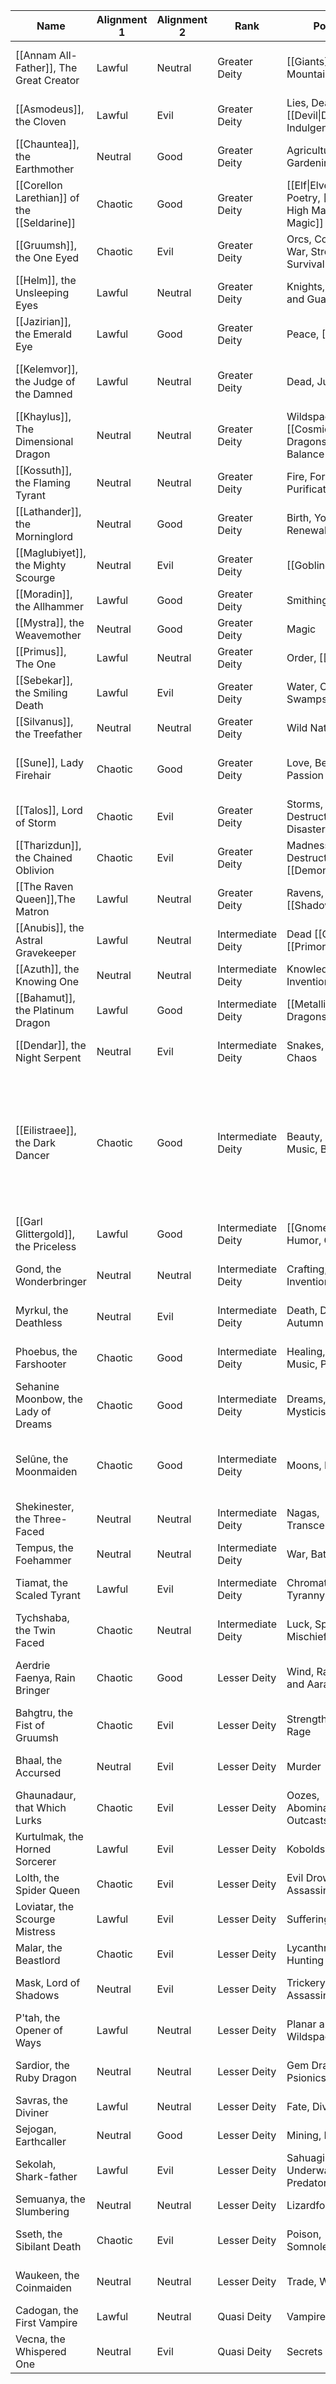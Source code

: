 
| Name                                        | Alignment 1 | Alignment 2 | Rank               | Portfolio                                                       | Favoured Weapon      | Symbol                                                                                   |
| ------------------------------------------- | ----------- | ----------- | ------------------ | --------------------------------------------------------------- | -------------------- | ---------------------------------------------------------------------------------------- |
| [[Annam All-Father]], The Great Creator     | Lawful      | Neutral     | Greater Deity      | [[Giants]], Mountains, Creation                                 | Javelin              | 3 Interlocked Triangles: Valknut                                                         |
| [[Asmodeus]], the Cloven                    | Lawful      | Evil        | Greater Deity      | Lies, Deals, [[Devil\|Devils]], Indulgence                      | Morningstar          | 3 Triangles in a Triangle                                                                |
| [[Chauntea]], the Earthmother               | Neutral     | Good        | Greater Deity      | Agriculture, Gardening, Summer                                  | Sickle               | Sheaf of Grain                                                                           |
| [[Corellon Larethian]] of the [[Seldarine]] | Chaotic     | Good        | Greater Deity      | [[Elf\|Elves]], Arts, Poetry, [[Elvish High Magic\|High Magic]] | Katana               | 8-Point Star                                                                             |
| [[Gruumsh]], the One Eyed                   | Chaotic     | Evil        | Greater Deity      | Orcs, Conquest, War, Strength, Survival                         | Greataxe             | Triangular Eye                                                                           |
| [[Helm]], the Unsleeping Eyes               | Lawful      | Neutral     | Greater Deity      | Knights, Paladins and Guards                                    | Greatsword           | Gauntlet with eye                                                                        |
| [[Jazirian]], the Emerald Eye               | Lawful      | Good        | Greater Deity      | Peace, [[Couatls]]                                              | -                    | Uroboric Couatl                                                                          |
| [[Kelemvor]], the Judge of the Damned       | Lawful      | Neutral     | Greater Deity      | Dead, Judgment                                                  | Bastard Sword        | Skeletal Arm Holding Scales                                                              |
| [[Khaylus]], The Dimensional Dragon         | Neutral     | Neutral     | Greater Deity      | Wildspace, [[Cosmic Dragons]], Time, Balance                    | Scimitar             | Pair of Crossed Infinity Symbols                                                         |
| [[Kossuth]], the Flaming Tyrant             | Neutral     | Neutral     | Greater Deity      | Fire, Forging, Purification                                     | Chain Spike          | Twinning Red Flame                                                                       |
| [[Lathander]], the Morninglord              | Neutral     | Good        | Greater Deity      | Birth, Youth, Renewal, Vitality                                 | Mace                 | Pink, Red and Yellow Sunrise                                                             |
| [[Maglubiyet]], the Mighty Scourge          | Neutral     | Evil        | Greater Deity      | [[Goblinoids]]                                                  | Battleaxe            | Bloody Axe                                                                               |
| [[Moradin]], the Allhammer                  | Lawful      | Good        | Greater Deity      | Smithing,Crafting                                               | Warhammer            | Hammer and Anvil                                                                         |
| [[Mystra]], the Weavemother                 | Neutral     | Good        | Greater Deity      | Magic                                                           | Throwing Star        | Nine Point Star                                                                          |
| [[Primus]], The One                         | Lawful      | Neutral     | Greater Deity      | Order, [[Modrons]]                                              | Riding Hammer        | Modron                                                                                   |
| [[Sebekar]], the Smiling Death              | Lawful      | Evil        | Greater Deity      | Water, Crocodiles, Swamps                                       | Longspear            | Plumed Crocodile Head                                                                    |
| [[Silvanus]], the Treefather                | Neutral     | Neutral     | Greater Deity      | Wild Nature, Druids                                             | Maul                 | Green Oak Leaf                                                                           |
| [[Sune]], Lady Firehair                     | Chaotic     | Good        | Greater Deity      | Love, Beauty, Passion                                           | Whip                 | Face of a beautiful red-haired woman                                                     |
| [[Talos]], Lord of Storm                    | Chaotic     | Evil        | Greater Deity      | Storms, Destruction, Natural Disasters                          | Pike                 | 3 Bolts of Lightning                                                                     |
| [[Tharizdun]], the Chained Oblivion         | Chaotic     | Evil        | Greater Deity      | Madness, Destruction, Chaos, [[Demon\|Demons]]                  | Zweihander           | Dark Spiral, Inverted Ziggurat                                                           |
| [[The Raven Queen]],The Matron              | Lawful      | Neutral     | Greater Deity      | Ravens, Fate, [[Shadow Magic]]                                  | Chain Sickle         | Left Facing Raven Head                                                                   |
| [[Anubis]], the Astral Gravekeeper          | Lawful      | Neutral     | Intermediate Deity | Dead [[Gods]] and [[Primordials]]                               | Khopesh              | Black Jackal                                                                             |
| [[Azuth]], the Knowing One                  | Neutral     | Neutral     | Intermediate Deity | Knowledge, Invention                                            | Quarterstaff         | Blank Scroll                                                                             |
| [[Bahamut]], the Platinum Dragon            | Lawful      | Good        | Intermediate Deity | [[Metallic Dragons]], Justice                                   | Lance                | Dragon Head Profile                                                                      |
| [[Dendar]], the Night Serpent               | Neutral     | Evil        | Intermediate Deity | Snakes, Pain, Chaos                                             | Hidden Blade         | Black Serpent Skull                                                                      |
| [[Eilistraee]], the Dark Dancer             | Chaotic     | Good        | Intermediate Deity | Beauty, Dance, Music, Bladesinging                              | Rapier               | Unclad female drow with long hair dancing before a full moon with a silver bastard sword |
| [[Garl Glittergold]], the Priceless         | Lawful      | Good        | Intermediate Deity | [[Gnome\|Gnomes]], Humor, Gemstones                             | Handaxe              | Golden Nugget                                                                            |
| Gond, the Wonderbringer                     | Neutral     | Neutral     | Intermediate Deity | Crafting, Artifice, Invention                                   | Double Headed Hammer | 4 Toothed Cog                                                                            |
| Myrkul, the Deathless                       | Neutral     | Evil        | Intermediate Deity | Death, Decay, Autumn                                            | Scythe               | White Human Skull                                                                        |
| Phoebus, the Farshooter                     | Chaotic     | Good        | Intermediate Deity | Healing, Light, Music, Prophecy                                 | Longbow              | Glowing Golden Lyre                                                                      |
| Sehanine Moonbow, the Lady of Dreams        | Chaotic     | Good        | Intermediate Deity | Dreams, Journeys, Mysticism                                     | Splitstaff           | Bow above a full moon                                                                    |
| Selûne, the Moonmaiden                      | Chaotic     | Good        | Intermediate Deity | Moons, Navigation                                               | Heavy mace           | Pair of eyes encircles by seven stars                                                    |
| Shekinester, the Three-Faced                | Neutral     | Neutral     | Intermediate Deity | Nagas, Transcendence                                            | Spiked Gauntlet      | Mask, Mirror, Grain Jar                                                                  |
| Tempus, the Foehammer                       | Neutral     | Neutral     | Intermediate Deity | War, Battle                                                     | Double Bladed Axe    | Flaming Sword                                                                            |
| Tiamat, the Scaled Tyrant                   | Lawful      | Evil        | Intermediate Deity | Chromatic Dragons, Tyranny                                      | Clawed Gauntlet      | Five Headed Dragon                                                                       |
| Tychshaba, the Twin Faced                   | Chaotic     | Neutral     | Intermediate Deity | Luck, Spring, Mischief                                          | Whipblade            | Coin tossed mid-air                                                                      |
| Aerdrie Faenya, Rain Bringer                | Chaotic     | Good        | Lesser Deity       | Wind, Rain, Avariel and Aarakocra                               | Polehammer           | Bird silhouette over a cloud                                                             |
| Bahgtru, the Fist of Gruumsh                | Chaotic     | Evil        | Lesser Deity       | Strength, Loyalty, Rage                                         | Weighted Gauntlet    | Shattered Femur                                                                          |
| Bhaal, the Accursed                         | Neutral     | Evil        | Lesser Deity       | Murder                                                          | Parrying Dagger      | Skull surrounded by tears                                                                |
| Ghaunadaur, that Which Lurks                | Chaotic     | Evil        | Lesser Deity       | Oozes, Abominations, Outcasts                                   | Warclub (Tentacle)   | Purple eye w/ black sclera                                                               |
| Kurtulmak, the Horned Sorcerer              | Lawful      | Evil        | Lesser Deity       | Kobolds, Traps                                                  | Shortspear           | Skull of a Gnome                                                                         |
| Lolth, the Spider Queen                     | Chaotic     | Evil        | Lesser Deity       | Evil Drow, Spiders, Assassins                                   | Dagger               | Black Spider                                                                             |
| Loviatar, the Scourge Mistress              | Lawful      | Evil        | Lesser Deity       | Suffering, Torture                                              | Flail                | Nine Tailed Whip                                                                         |
| Malar, the Beastlord                        | Chaotic     | Evil        | Lesser Deity       | Lycanthropy, Hunting                                            | Clawed Gauntlet      | Bestial Claw                                                                             |
| Mask, Lord of Shadows                       | Neutral     | Evil        | Lesser Deity       | Trickery, Thieves, Assassins                                    | Shortsword           | Black Velvet Mask                                                                        |
| P'tah, the Opener of Ways                   | Lawful      | Neutral     | Lesser Deity       | Planar and Wildspace Travel                                     | Mace                 | Bull                                                                                     |
| Sardior, the Ruby Dragon                    | Neutral     | Neutral     | Lesser Deity       | Gem Dragons, Psionics                                           | Ranseur              | Ruby with Glowing Core                                                                   |
| Savras, the Diviner                         | Lawful      | Neutral     | Lesser Deity       | Fate, Divination                                                |                      | Crystal ball with eyes                                                                   |
| Sejogan, Earthcaller                        | Neutral     | Good        | Lesser Deity       | Mining, Minerals                                                | Warpick              | Glowing Gemstone                                                                         |
| Sekolah, Shark-father                       | Lawful      | Evil        | Lesser Deity       | Sahuagin, Underwater Predators                                  | Trident              | Shark tooth                                                                              |
| Semuanya, the Slumbering                    | Neutral     | Neutral     | Lesser Deity       | Lizardfolk, Survival                                            |                      | Cracked Egg                                                                              |
| Sseth, the Sibilant Death                   | Chaotic     | Evil        | Lesser Deity       | Poison, Somnolence                                              |                      | Flying Snake with bared teeth                                                            |
| Waukeen, the Coinmaiden                     | Neutral     | Neutral     | Lesser Deity       | Trade, Wealth                                                   |                      | Coin with Waukeen’s Profile                                                              |
| Cadogan, the First Vampire                  | Lawful      | Neutral     | Quasi Deity        | Vampires and Blood                                              | Fangs                | A Drop of Blood                                                                          |
| Vecna, the Whispered One                    | Neutral     | Evil        | Quasi Deity        | Secrets                                                         | Dagger               | Left Hand holding an eye                                                                 |